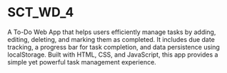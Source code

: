 # SCT_WD_4
A To-Do Web App that helps users efficiently manage tasks by adding, editing, deleting, and marking them as completed. It includes due date tracking, a progress bar for task completion, and data persistence using localStorage. Built with HTML, CSS, and JavaScript, this app provides a simple yet powerful task management experience.
